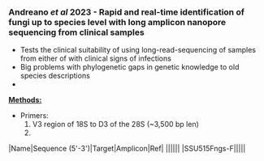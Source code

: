 ### Andreano *et al* 2023 - Rapid and real-time identification of fungi up to species level with long amplicon nanopore sequencing from clinical samples

- Tests the clinical suitability of using long-read-sequencing of samples from either of with clinical signs of infections
- Big problems with phylogenetic gaps in genetic knowledge to old species descriptions
- 

<u>**Methods:**</u>
- Primers:
    1. V3 region of 18S to D3 of the 28S (~3,500 bp len)
    2. 

|Name|Sequence (5'-3')|Target|Amplicon|Ref|
||||||
|SSU515Fngs-F|||||